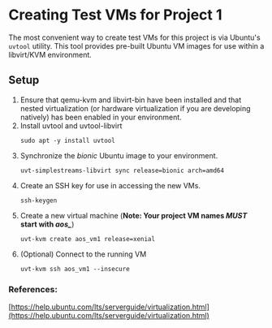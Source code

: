 # Creating Test VMs for Project 1

The most convenient way to create test VMs for this project is via Ubuntu's `uvtool` utility. This tool provides pre-built Ubuntu VM images for use within a libvirt/KVM environment.

## Setup

1. Ensure that qemu-kvm and libvirt-bin have been installed and that nested virtualization (or hardware virtualization if you are developing natively) has been enabled in your environment.
2. Install uvtool and uvtool-libvirt
    ``` shell
    sudo apt -y install uvtool
    ```
3. Synchronize the _bionic_ Ubuntu image to your environment.
    ``` shell
    uvt-simplestreams-libvirt sync release=bionic arch=amd64
    ```
4. Create an SSH key for use in accessing the new VMs.
    ``` shell
    ssh-keygen
    ```
5. Create a new virtual machine (**Note: Your project VM names *MUST* start with *aos_***)
    ``` shell
    uvt-kvm create aos_vm1 release=xenial
    ```
6. (Optional) Connect to the running VM
    ``` shell
    uvt-kvm ssh aos_vm1 --insecure
    ```

### References:
[https://help.ubuntu.com/lts/serverguide/virtualization.html](https://help.ubuntu.com/lts/serverguide/virtualization.html)
